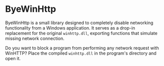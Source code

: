 # ByeWinHttp

ByeWinHttp is a small library designed to completely disable networking functionality from a Windows application.
It serves as a drop-in replacement for the original `winhttp.dll`, exporting functions that simulate missing network connection.

Do you want to block a program from performing any network request with WinHTTP? Place the compiled `winhttp.dll` in the
program's directory and open it.
